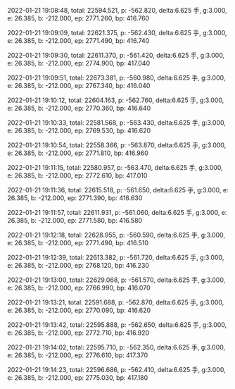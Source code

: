 2022-01-21 19:08:48, total: 22594.521, p: -562.820, delta:6.625 手, g:3.000, e: 26.385, b: -212.000, ep: 2771.260, bp: 416.760

2022-01-21 19:09:09, total: 22621.375, p: -562.430, delta:6.625 手, g:3.000, e: 26.385, b: -212.000, ep: 2771.490, bp: 416.740

2022-01-21 19:09:30, total: 22611.370, p: -561.420, delta:6.625 手, g:3.000, e: 26.385, b: -212.000, ep: 2774.900, bp: 417.040

2022-01-21 19:09:51, total: 22673.381, p: -560.980, delta:6.625 手, g:3.000, e: 26.385, b: -212.000, ep: 2767.340, bp: 416.040

2022-01-21 19:10:12, total: 22604.163, p: -562.760, delta:6.625 手, g:3.000, e: 26.385, b: -212.000, ep: 2770.360, bp: 416.640

2022-01-21 19:10:33, total: 22581.568, p: -563.430, delta:6.625 手, g:3.000, e: 26.385, b: -212.000, ep: 2769.530, bp: 416.620

2022-01-21 19:10:54, total: 22558.366, p: -563.870, delta:6.625 手, g:3.000, e: 26.385, b: -212.000, ep: 2771.810, bp: 416.960

2022-01-21 19:11:15, total: 22580.957, p: -563.470, delta:6.625 手, g:3.000, e: 26.385, b: -212.000, ep: 2772.610, bp: 417.010

2022-01-21 19:11:36, total: 22615.518, p: -561.650, delta:6.625 手, g:3.000, e: 26.385, b: -212.000, ep: 2771.390, bp: 416.630

2022-01-21 19:11:57, total: 22611.931, p: -561.060, delta:6.625 手, g:3.000, e: 26.385, b: -212.000, ep: 2771.580, bp: 416.580

2022-01-21 19:12:18, total: 22628.955, p: -560.590, delta:6.625 手, g:3.000, e: 26.385, b: -212.000, ep: 2771.490, bp: 416.510

2022-01-21 19:12:39, total: 22613.382, p: -561.720, delta:6.625 手, g:3.000, e: 26.385, b: -212.000, ep: 2768.120, bp: 416.230

2022-01-21 19:13:00, total: 22629.068, p: -561.570, delta:6.625 手, g:3.000, e: 26.385, b: -212.000, ep: 2766.990, bp: 416.070

2022-01-21 19:13:21, total: 22591.688, p: -562.870, delta:6.625 手, g:3.000, e: 26.385, b: -212.000, ep: 2770.090, bp: 416.620

2022-01-21 19:13:42, total: 22595.888, p: -562.650, delta:6.625 手, g:3.000, e: 26.385, b: -212.000, ep: 2772.710, bp: 416.920

2022-01-21 19:14:02, total: 22595.710, p: -562.350, delta:6.625 手, g:3.000, e: 26.385, b: -212.000, ep: 2776.610, bp: 417.370

2022-01-21 19:14:23, total: 22596.686, p: -562.410, delta:6.625 手, g:3.000, e: 26.385, b: -212.000, ep: 2775.030, bp: 417.180